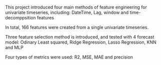 This project introduced four main methods of feature engineering for univariate timeseries, including: DateTime, Lag, window and time-decomppsition features

In total, 166 features were created from a single univariate timeseries. 

Three feature selection method is introduced, and tested with 4 forecast model: Odinary Least squared, Ridge Regression, Lasso Regression, KNN and MLP

Four types of metrics were used: R2, MSE, MAE and precision
